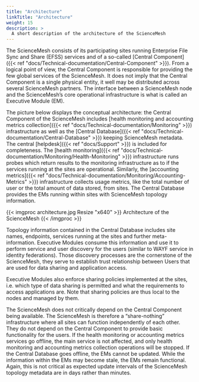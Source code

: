 ```yaml
---
title: "Architecture"
linkTitle: "Architecture"
weight: 15
description: >
  A short description of the architecture of the ScienceMesh   
---
```


The ScienceMesh consists of its participating sites running Enterprise File Sync and Share (EFSS) services and of a so-called [Central Component]({{< ref "docs/Technical-documentation/Central-Component" >}}). From a logical point of view, the Central Component is responsible for providing the few global services of the ScienceMesh. It does not imply that the Central Component is a single physical entity, it well may be distributed across several ScienceMesh partners. 
The interface between a ScienceMesh node and the ScienceMesh’s core operational infrastructure is what is called an Executive Module (EM).

The picture below displays the conceptual architecture: the Central Component of the ScienceMesh includes [health monitoring and accounting metrics collection]({{< ref "docs/Technical-documentation/Monitoring" >}}) infrastructure as well as the [Central Database]({{< ref "docs/Technical-documentation/Central-Database" >}}) keeping ScienceMesh metadata.
The central [helpdesk]({{< ref "docs/Support" >}}) is included for completeness. 
The [health monitoring]({{< ref "docs/Technical-documentation/Monitoring/Health-Monitoring" >}}) infrastructure runs probes which return results to the monitoring infrastructure as to if the services running at the sites are operational.
Similarly, the [accounting metrics]({{< ref "docs/Technical-documentation/Monitoring/Accounting-Metrics" >}}) infrastructure collects usage metrics, like the total number of user or the total amount of data stored, from sites.
The Central Database provides the EMs running within sites with ScienceMesh topology information.

{{< imgproc architecture.jpg Resize "x640" >}}
Architecture of the ScienceMesh
{{< /imgproc >}}


Topology information contained in the Central Database includes site names, endpoints, services running at the sites and further meta-information. Executive Modules consume this information and use it to perform service and user discovery for the users (similar to WAYF service in identity federations). Those discovery processes are the cornerstone of the ScienceMesh, they serve to establish trust relationship between Users that are used for data sharing and application access.

Executive Modules also enforce sharing policies implemented at the sites, i.e. which type of data sharing is permitted and what the requirements to access applications are. Note that sharing policies are thus local to the nodes and managed by them.

The ScienceMesh does not critically depend on the Central Component being available. The ScienceMesh is therefore a “share-nothing” infrastructure where all sites can function independently of each other. They do not depend on the Central Component to provide basic functionality for the users. If the health monitoring or accounting metrics services go offline, the main service is not affected, and only health monitoring and accounting metrics collection operations will be stopped.
If the Central Database goes offline, the EMs cannot be updated. While the information within the EMs may become stale, the EMs remain functional. Again, this is not critical as expected update intervals of the ScienceMesh topology metadata are in days rather than minutes.
